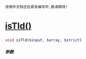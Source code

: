     该微件文档还在紧急编写中,敬请期待!
[isTld()](http://twinh.github.com/widget/api/isTld)
===================================================



### 
```php
void isTld($input, $array, $strict)
```

##### 参数

